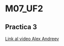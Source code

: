 # M07_UF2

## Practica 3

[Link al video Alex Andreev](https://drive.google.com/file/d/1NAY6BVlVGYSwExph8i8qfTR6aP9mTt-h/view?usp=drive_link)<br>

